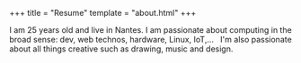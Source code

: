 +++
title = "Resume"
template = "about.html"
+++

I am 25 years old and live in Nantes. I am passionate about computing in the broad sense: dev, web technos, hardware, Linux, IoT,... 
&nbsp;
I'm also passionate about all things creative such as drawing, music and design.